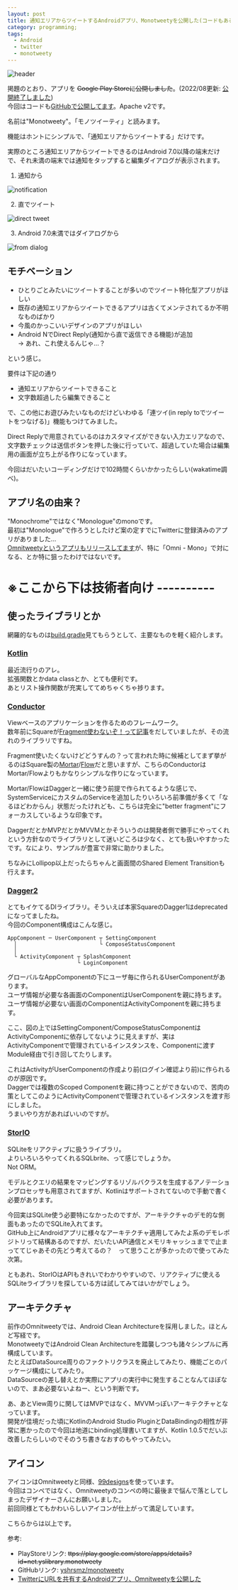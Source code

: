 ```yaml
---
layout: post
title: 通知エリアからツイートするAndroidアプリ、Monotweetyを公開した(コードもあるよ)
category: programming;
tags:
  - Android
  - twitter
  - monotweety
---
```


![header](https://raw.githubusercontent.com/yshrsmz/monotweety/master/assets/header.png)

掲題のとおり、アプリを ~~Google Play Storeに公開しました~~。(2022/08更新: [公開終了しました](/2021/12/31/lookingback-2021/))   
今回はコードも[GitHubで公開してます](https://github.com/yshrsmz/monotweety)。Apache v2です。 

名前は"Monotweety"。「モノツイーティ」と読みます。


機能はホントにシンプルで、「通知エリアからツイートする」だけです。

実際のところ通知エリアからツイートできるのはAndroid 7.0以降の端末だけで、それ未満の端末では通知をタップすると編集ダイアログが表示されます。

1. 通知から

![notification](https://lh3.googleusercontent.com/2qJiK92gIYxynwaFl5HPZt23cd60s_2djZLPVg_dIipvl-ykfWAvzTZAnO1hxclJxv6-1tXgOj0aNr6oKPbpykI4239Kl32xLZ8dJG_q07Whq1q1A3u60qSu9f8S4nTFVB2nYNRad5nzunaBYGAiwZ2SRw7LFwo6Gk8e_GjqU20BOOcvoYMs-vCbmEWIvBqr7UsFAEljrtqQ36h-4k2JRK4qsIY3Kk3ByU0lyQTKWmOE0n0d1kfUw0-MVFhlGzvbn8Ki1_18cVP9URmIN5Xfikkoy1Reuw1d1RR5ky-6LTZ5PUNB2iXX1kdKxLZVUKJ3thZImaZOuv8RzEsGKiR3hd7d5vEYt0F6qmmvplcPl8FUBNThdasF0PlbGN1NwIhTAc665Iegs7nZmVsu3vSVGBxmK9wHC9-MOnFBZkRK_hcRbOWexFLYescrI07mvRIyat6Ilys0RN-sKCQv5QYRLURe-LVRwgRKBO_EukLM95ABl1kfxIqmu0dH0iVBeW7894flNCCaoeDNz0xYUJd07xW7vyIfLEv9WA1sciOFvnMzE3Ab8mjPFNG_KoHM1i6KVx_jgEwRiiCDDtm2d993am6XvB55arzcds1My7bV9O553TMq=w448-h796-no)

2. 直でツイート

![direct tweet](https://lh3.googleusercontent.com/at1jZ9ayA0sg5b3_D4bAiNn-IWOS2AGe9dTabTPzDwrfrmdeWJdgJPOk7CZJf6SPVO90eNO0eJlqxX6q2LqI1YsLygcVBSPsoWGtKlq88YrcEFrtkpJq0qsaXTs7Ub7uIBDCKqED0eZpkrLUCsFNl0I_xjZIlHmL6HA02bxKPvcwkWy65dvQEezcU6tFNw-J7r-PhSKeN50h4QT61g91E2Ov-GZE1XlZm64RqVgHfsLw-s6z8Pn9azQo-Ho9toUQx6SBKkkymBeoQ4uC_IoiOkyt5FO5Vje-qUkLyaQ8tPNpv0lr7fe3KPEiJqxaiTDm_m43yni3UxxrmMax9-ufIG83TkUEAKb-LlX-lYLrwFugyeeRbnjLuBomMuo6V4urXDQSYVhFINWgMwdaOMfeMRdXl8Fy_Hxw4SrY9w7qFT4ka4VwC3qczMx1A0DeTCnLS-d4iP9TXN93RnE_kPzRXAnzJgPgsue3oqh1us86cdMgIWIAzNAEUffIPFq2OllQdPk03Q7JQgCTMnCtmg_X2pnRbrQ2DdZZPco_L9ykHtJBArKpFcB-vpwzK4RhRYu83ZGTo5IkPjO6lEcBB3nKbS8dhAtLb_KQKNy_OWEc9KzKLf8b=w448-h796-no)

3. Android 7.0未満ではダイアログから

![from dialog](https://lh3.googleusercontent.com/2UsabktYkOXkuPfnibnpFQ_cGUJhJ8VNdMuKY4aXYi3bcBSfCDIpz73VHmD0fFvCsjKGOU9OKOo8_m_mMCJmYq-esRngM4aEbE4z5mPzwBMLPz6H779HE5cmL9C9BTW7x0U5S1M1IRgUF0Yum0eLATeoQcLoGBt_Wx7FN9BYTopLbtAe8k0c5XrnTqBbMe1aJE0FfokHkp-HLqhNmz3M5myE0ADBY2e3Snv-9Fcw2IwEgQGrooGLaUCXbndYeQ8STEqoanKrNTrP1MT7fdxzbVdNos8EqJyi4roS-WISbY4zmQ5hsYlIFpFXCKbJIcI0fqtAULxiqNBMpgnVFy06fhW0hJM17wILDa3T2Fp-Fdy7HsNyWClR4AIqvSIp884V4l6gnfjraBMDuxX5K-RwyHUMgoCuMhayr-pzkHGOX7ElfHcIxiducZWbg8fu0IPd5kDWjLpQz1gJA6_VdgApAIEmPZh_f3ctTjmuY6xuyC6tamtgqniY8OsBk0IbIgfaony_py0RRvff0Q99iyAb8ES6Z_j-ZUirL9LI2WjGFJE5caSlr5Dkyw69ueDXS7AkmUSTvbxwegOZeneJLdGeweZnY_SNmE5F6VksuzQi2uSEr8wk=w448-h796-no)


## モチベーション

- ひとりごとみたいにツイートすることが多いのでツイート特化型アプリがほしい
- 既存の通知エリアからツイートできるアプリは古くてメンテされてるか不明なものばかり
- 今風のかっこいいデザインのアプリがほしい
- Android NでDirect Reply(通知から直で返信できる機能)が追加  
  -> あれ、これ使えるんじゃ…？

という感じ。
  
要件は下記の通り

- 通知エリアからツイートできること
- 文字数超過したら編集できること

で、この他にお遊びみたいなものだけどいわゆる「連ツイ(in reply toでツイートをつなげる)」機能もつけてみました。

Direct Replyで用意されているのはカスタマイズができない入力エリアなので、文字数チェックは送信ボタンを押した後に行っていて、超過していた場合は編集用の画面が立ち上がる作りになっています。

今回はだいたいコーディングだけで102時間くらいかかったらしい(wakatime調べ)。

## アプリ名の由来？

"Monochrome"ではなく"Monologue"のmonoです。  
最初は"Monologue"で作ろうとしたけど案の定すでにTwitterに登録済みのアプリがありました…  
[Omnitweetyというアプリもリリースしてます](/2015/11/10/omnitweety-andrid-released-share-url-twitter/)が、特に「Omni - Mono」で対になる、とか特に狙ったわけではないです。

# ※ここから下は技術者向け ----------

## 使ったライブラリとか

網羅的なものは[build.gradle](https://github.com/yshrsmz/monotweety/blob/master/app/build.gradle)見てもらうとして、主要なものを軽く紹介します。

### [Kotlin](http://kotlinlang.org)

最近流行りのアレ。  
拡張関数とかdata classとか、とても便利です。  
あとリスト操作関数が充実しててめちゃくちゃ捗ります。

### [Conductor](https://github.com/bluelinelabs/conductor)

Viewベースのアプリケーションを作るためのフレームワーク。  
数年前にSquareが[Fragment使わないぞ！って記事](https://medium.com/square-corner-blog/advocating-against-android-fragments-81fd0b462c97#.cf8ph0mnl)をだしていましたが、その流れのライブラリですね。

Fragment使いたくないけどどうすんの？って言われた時に候補としてまず挙がるのはSquare製の[Mortar](https://github.com/square/mortar)/[Flow](https://github.com/square/flow)だと思いますが、こちらのConductorはMortar/Flowよりもかなりシンプルな作りになっています。

Mortar/FlowはDaggerと一緒に使う前提で作られてるような感じで、SystemServiceにカスタムのServiceを追加したりいろいろ前準備が多くて「なるほどわからん」状態だったけれども、こちらは完全に"better fragment"にフォーカスしているような印象です。

DaggerだとかMVPだとかMVVMとかそういうのは開発者側で勝手にやってくれという方針なのでライブラリとして迷いどころは少なく、とても扱いやすかったです。なにより、サンプルが豊富で非常に助かりました。

ちなみにLollipop以上だったらちゃんと画面間のShared Element Transitionも行えます。

### [Dagger2](https://github.com/google/dagger)

とてもイケてるDIライブラリ。そういえば本家SquareのDagger1はdeprecatedになってましたね。  
今回のComponent構成はこんな感じ。

```
AppComponent ─ UserComponent ┬ SettingComponent
  │                          └ ComposeStatusComponent
  │
  └ ActivityComponent ┬ SplashComponent
                      └ LoginComponent
``` 

グローバルなAppComponentの下にユーザ毎に作られるUserComponentがあります。  
ユーザ情報が必要な各画面のComponentはUserComponentを親に持ちます。  
ユーザ情報が必要ない画面のComponentはActivityComponentを親に持ちます。

ここ、図の上ではSettingComponent/ComposeStatusComponentはActivityComponentに依存してないように見えますが、実はActivityComponentで管理されているインスタンスを、Componentに渡すModule経由で引き回してたりします。

これはActivityがUserComponentの作成より前(ログイン確認より前)に作られるのが原因です。  
Daggerでは複数のScoped Componentを親に持つことができないので、苦肉の策としてこのようにActivityComponentで管理されているインスタンスを渡す形にしました。  
うまいやり方があればいいのですが。

### [StorIO](https://github.com/pushtorefresh/storio)

SQLiteをリアクティブに扱うライブラリ。  
よりいろいろやってくれるSQLbrite、って感じでしょうか。  
Not ORM。

モデルとクエリの結果をマッピングするリゾルバクラスを生成するアノテーションプロセッサも用意されてますが、Kotlinはサポートされてないので手動で書く必要があります。

今回実はSQLite使う必要特になかったのですが、アーキテクチャのデモ的な側面もあったのでSQLite入れてます。  
GitHub上にAndroidアプリに様々なアーキテクチャ適用してみたよ系のデモレポジトリって結構あるのですが、だいたいAPI通信とメモリキャッシュまでで止まっててじゃあその先どう考えてるの？　って思うことが多かったので使ってみた次第。

ともあれ、StorIOはAPIもきれいでわかりやすいので、リアクティブに使えるSQLiteライブラリを探している方は試してみてはいかがでしょう。

## アーキテクチャ

前作のOmnitweetyでは、Android Clean Architectureを採用しました。ほとんど写経です。  
MonotweetyではAndroid Clean Architectureを踏襲しつつも諸々シンプルに再構成しています。  
たとえばDataSource周りのファクトリクラスを廃止してみたり、機能ごとのパッケージ構成にしてみたり。  
DataSourceの差し替えとか実際にアプリの実行中に発生することなんてほぼないので、まあ必要ないよねー、という判断です。  

あ、あとView周りに関してはMVPではなく、MVVMっぽいアーキテクチャとなっています。  
開発が佳境だった頃にKotlinのAndroid Studio PluginとDataBindingの相性が非常に悪かったので今回は地道にbinding処理書いてますが、Kotlin 1.0.5でだいぶ改善したらしいのでそのうち書きなおすのもやってみたい。


## アイコン

アイコンはOmnitweetyと同様、[99designs](https://99designs.jp/)を使っています。  
今回はコンペではなく、Omnitweetyのコンペの時に最後まで悩んで落としてしまったデザイナーさんにお願いしました。  
前回同様とてもかわいらしいアイコンが仕上がって満足しています。


こちらからは以上です。

参考: 

- PlayStoreリンク: ~~ttps://play.google.com/store/apps/details?id=net.yslibrary.monotweety~~  
- GitHubリンク: [yshrsmz/monotweety](https://github.com/yshrsmz/monotweety)  
- [TwitterにURLを共有するAndroidアプリ、Omnitweetyを公開した](/2015/11/10/omnitweety-andrid-released-share-url-twitter/)
